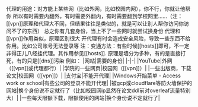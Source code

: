 代理的用途：对方能上某些网（比如外网，比如校园内网），你不行，你就让他帮你
所以有时需要内翻外，有时需要外翻内，有时需要翻到学校网里……（注：[[vpn]]原理和代理大不同，但结果往往是类似的，就是可以让别人帮你访问你访问不了的东西）
总之你有几套身份，当上不了一些网时就尝试换身份
代理和[[vpn]]作用类似，原理区别很大
开代理有时会造成安全风险，导致一些东西不给你用。比如公司账号无法登录等
注：变通方法：有些时候[[hosts]]即可，不一定非得正儿八经挂代理。其作用参见[[hosts]]. 原理是墙分为多种，有的是直接打死，有的只是[[dns]]污染
例如：
|网站|需要的身份|
|-|-|
|YouTube|外网（[[vpn]]或代理都行）|
|学院的一些网页|校园网（[[vpn]]）|
|一些出版商，下载论文|校园网（[[vpn]]）|
|支付宝|不能开代理|
|Windows开始菜单 - Access work or school|有些公司的登录不能开代理|
|被gcp或cloudflare等防火墙保护的网站|换个身份说不定就行了（比如校园网ip显然在论文ddl前对overleaf流量特别大）|
|一些每天限额下载，限额使用的网站|换个身份说不定就行了|